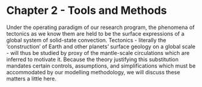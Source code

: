 # Chapter 2 - Tools and Methods

Under the operating paradigm of our research program, the phenomena of tectonics as we know them are held to be the surface expressions of a global system of solid-state convection. Tectonics - literally the ‘construction’ of Earth and other planets’ surface geology on a global scale - will thus be studied by proxy of the mantle-scale circulations which are inferred to motivate it. Because the theory justifying this substitution mandates certain controls, assumptions, and simplifications which must be accommodated by our modelling methodology, we will discuss these matters a little here.